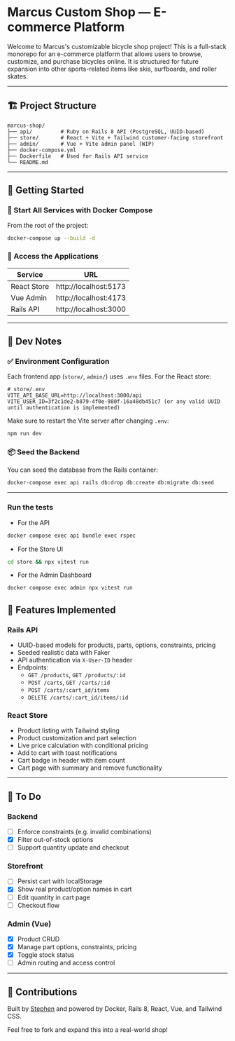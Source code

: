 # Marcus Custom Shop — E-commerce Platform

Welcome to Marcus's customizable bicycle shop project! This is a full-stack monorepo for an e-commerce platform that allows users to browse, customize, and purchase bicycles online. It is structured for future expansion into other sports-related items like skis, surfboards, and roller skates.

---

## 🏗️ Project Structure

```
marcus-shop/
├── api/         # Ruby on Rails 8 API (PostgreSQL, UUID-based)
├── store/       # React + Vite + Tailwind customer-facing storefront
├── admin/       # Vue + Vite admin panel (WIP)
├── docker-compose.yml
├── Dockerfile   # Used for Rails API service
└── README.md
```

---

## 🚀 Getting Started

### 🐳 Start All Services with Docker Compose

From the root of the project:

```bash
docker-compose up --build -d
```

### 📍 Access the Applications

| Service       | URL                   |
|---------------|------------------------|
| React Store   | http://localhost:5173  |
| Vue Admin     | http://localhost:4173  |
| Rails API     | http://localhost:3000  |


---

## 🧪 Dev Notes

### ✅ Environment Configuration

Each frontend app (`store/`, `admin/`) uses `.env` files. For the React store:

```env
# store/.env
VITE_API_BASE_URL=http://localhost:3000/api
VITE_USER_ID=3f2c1de2-b879-4f0e-980f-16a48db451c7 (or any valid UUID until authentication is implemented)
```

Make sure to restart the Vite server after changing `.env`:
```bash
npm run dev
```


### 📦 Seed the Backend

You can seed the database from the Rails container:

```bash
docker-compose exec api rails db:drop db:create db:migrate db:seed
```

---

### Run the tests
- For the API
```bash
docker compose exec api bundle exec rspec
```

- For the Store UI
```bash
cd store && npx vitest run
```

- For the Admin Dashboard
```bash
docker compose exec admin npx vitest run
```

## 🧩 Features Implemented

### Rails API
- UUID-based models for products, parts, options, constraints, pricing
- Seeded realistic data with Faker
- API authentication via `X-User-ID` header
- Endpoints:
  - `GET /products`, `GET /products/:id`
  - `POST /carts`, `GET /carts/:id`
  - `POST /carts/:cart_id/items`
  - `DELETE /carts/:cart_id/items/:id`

### React Store
- Product listing with Tailwind styling
- Product customization and part selection
- Live price calculation with conditional pricing
- Add to cart with toast notifications
- Cart badge in header with item count
- Cart page with summary and remove functionality

---

## 📝 To Do

### Backend
- [ ] Enforce constraints (e.g. invalid combinations)
- [x] Filter out-of-stock options
- [ ] Support quantity update and checkout

### Storefront
- [ ] Persist cart with localStorage
- [x] Show real product/option names in cart
- [ ] Edit quantity in cart page
- [ ] Checkout flow

### Admin (Vue)
- [x] Product CRUD
- [x] Manage part options, constraints, pricing
- [x] Toggle stock status
- [ ] Admin routing and access control

---

## 🤝 Contributions

Built by [Stephen](https://github.com/kenigbolo) and powered by Docker, Rails 8, React, Vue, and Tailwind CSS.

Feel free to fork and expand this into a real-world shop!

